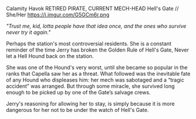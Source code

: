 Calamity Havok
RETIRED PIRATE, CURRENT MECH-HEAD
Hell's Gate //
She/Her
https://i.imgur.com/G5GCm6r.png

*"Trust me, kid, lotta people have that idea once, and the ones who survive never try it again."*

Perhaps the station's most controversial residents. She is a constant reminder of the time Jerry has broken the Golden Rule of Hell's Gate, Never let a Hell Hound back on the station.


She was one of the Hound's very worst, until she became so popular in the ranks that Capella saw her as a threat. What followed was the inevitable fate of any Hound who displeases him: her mech was sabotaged and a “tragic accident” was arranged. But through some miracle, she survived long enough to be picked up by one of the Gate’s salvage crews.


Jerry's reasoning for allowing her to stay, is simply because it is more dangerous for her not to be under the watch of Hell's Gate.
